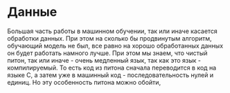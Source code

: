 # Данные
Большая часть работы в машинном обучении, так или иначе касается обработки данных. При этом на сколько бы продвинутым алгоритм, обучающий модель не был, все равно на хорошо обработанных данных он будет работать намного лучше.
При этом мы знаем, что чистый питон, так или иначе - очень медленный язык, так как это язык - компилируемый. То есть код из питона сначала переводится в код на языке С, а затем уже в машинный код - последовательность нулей и единиц.
Но эту особенность питона можно обойти, 